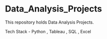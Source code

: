 # Data_Analysis_Projects

This repository holds Data Analysis Projects.

Tech Stack - Python , Tableau , SQL , Excel
